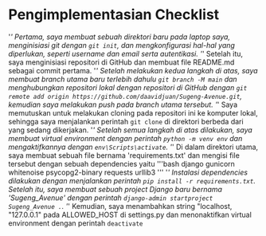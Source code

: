 # Pengimplementasian Checklist

 '*' Pertama, saya membuat sebuah direktori baru pada laptop saya, menginisiasi git dengan `git init`, dan mengkonfigurasi hal-hal yang diperlukan, seperti username dan email serta autentikasi.
 '*' Setelah itu, saya menginisiasi repositori di GitHub dan membuat file README.md sebagai commit pertama.
 '*' Setelah melakukan kedua langkah di atas, saya membuat branch utama baru terlebih dahulu `git branch -M main` dan menghubungkan repositori lokal dengan repositori di GitHub dengan `git remote add origin https://github.com/daavidjuan/Sugeng-Avenue.git`, kemudian saya melakukan push pada branch utama tersebut.
 '*' Saya memutuskan untuk melakukan cloning pada repositori ini ke komputer lokal, sehingga saya menjalankan perintah `git clone` di direktori berbeda dari yang sedang dikerjakan.
 '*' Setelah semua langkah di atas dilakukan, saya membuat virtual environment dengan perintah `python -m venv env` dan mengaktifkannya dengan `env\Scripts\activate`.
 '*' Di dalam direktori utama, saya membuat sebuah file bernama 'requirements.txt' dan mengisi file tersebut dengan sebuah dependencies yaitu
 '''bash
  django
  gunicorn
  whitenoise
  psycopg2-binary
  requests
  urllib3
 '''
 '*' Instalasi dependencies dilakukan dengan menjalankan perintah `pip install -r requirements.txt`. Setelah itu, saya membuat sebuah project Django baru bernama 'Sugeng_Avenue' dengan perintah `django-admin startproject Sugeng_Avenue .`.
 '*' Kemudian, saya menambahkan string "localhost, "127.0.0.1" pada ALLOWED_HOST di settings.py dan menonaktifkan virtual environment dengan perintah `deactivate`
